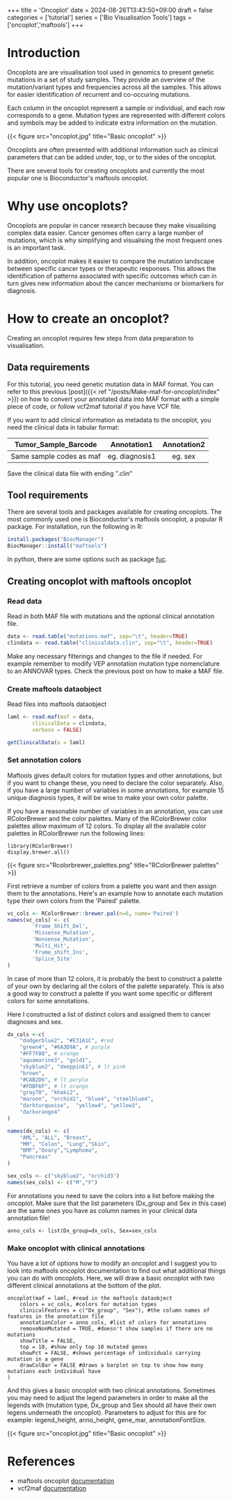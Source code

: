 +++
title = 'Oncoplot'
date = 2024-08-26T13:43:50+09:00
draft = false
categories = ['tutorial']
series = ['Bio Visualisation Tools']
tags = ['oncoplot','maftools']
+++

# Introduction

Oncoplots are are visualisation tool used in genomics to present genetic mutations in a set of study samples.
They provide an overview of the mutation/variant types and frequencies across all the samples.
This allows for easier identification of recurrent and co-occuring mutations.

Each column in the oncoplot represent a sample or individual, and each row corresponds to a gene.
Mutation types are represented with different colors and symbols may be added to indicate extra information on the mutation.

{{< figure src="oncoplot.jpg" title="Basic oncoplot" >}}

Oncoplots are often presented with additional information such as clinical 
parameters that can be added under, top, or to the sides of the oncoplot.

There are several tools for creating oncoplots and currently the most 
popular one is Bioconductor's maftools oncoplot. 

# Why use oncoplots?

Oncoplots are popular in cancer research because they make visualising complex data easier. 
Cancer genomes often carry a large number of mutations, which is why simplifying and visualising
the most frequent ones is an important task. 

In addition, oncoplot makes it easier to compare the mutation landscape between specific cancer types or
therapeutic responses. This allows the identification of patterns associated with specific outcomes which can
in turn gives new information about the cancer mechanisms or biomarkers for diagnosis.

# How to create an oncoplot?

Creating an oncoplot requires few steps from data preparation to visualisation.

## Data requirements

For this tutorial, you need genetic mutation data in MAF format. You can
refer to this previous [post]({{< ref "/posts/Make-maf-for-oncoplot/index" >}}) on how to convert your annotated data into MAF
format with a simple piece of code, or follow vcf2maf tutorial if you have
VCF file.

If you want to add clinical information as metadata to the oncoplot,
you need the clinical data in tabular format:

| Tumor_Sample_Barcode | Annotation1 | Annotation2 |
|         :---:        |    :---:    |    :---:     |
| Same sample codes as maf | eg. diagnosis1 | eg. sex |

Save the clinical data file with ending ".clin"

## Tool requirements

There are several tools and packages available for creating oncoplots.
The most commonly used one is Bioconductor's maftools oncoplot, a popular R package. 
For installation, run the following in R:

```r {class="my-class" id="my-codeblock" lineNos=inline height="600"}
install.packages("BiocManager")
BiocManager::install("maftools")
```

In python, there are some options such as package [fuc](https://github.com/sbslee/fuc).


## Creating oncoplot with maftools oncoplot

### Read data
Read in both MAF file with mutations and the optional clinical annotation file.

```r {class="my-class" id="my-codeblock" lineNos=inline height="600"}
data <- read.table("mutations.maf", sep="\t", header=TRUE)
clindata <- read.table("clinicaldata.clin", sep="\t", header=TRUE)

```

Make any necessary filterings and changes to the file if needed. For example remember to modify VEP 
annotation mutation type nomenclature to an ANNOVAR types. Check the previous post on how to make a MAF file.

### Create maftools dataobject

Read files into maftools dataobject

```r {class="my-class" id="my-codeblock" lineNos=inline height="600"}
laml <- read.maf(maf = data,
		clinicalData = clindata,
		verbose = FALSE)

getClinicalData(x = laml)
```

### Set annotation colors

Maftools gives default colors for mutation types and other annotations, but if you want to change these,
you need to declare the color separately.
Also, if you have a large number of variables in some annotations, for example 15 unique diagnosis types,
it will be wise to make your own color palette. 

If you have a reasonable number of variables in an annotation, you can use RColorBrewer and the color palettes.
Many of the RColorBrewer color palettes allow maximum of 12 colors.
To display all the available color palettes in RColorBrewer run the following lines:
```r{class="my-class" id="my-codeblock" lineNos=inline height="600"}
library(RColorBrewer)
display.brewer.all()
```
{{< figure src="Rcolorbrewer_palettes.png" title="RColorBrewer palettes" >}}

First retrieve a number of colors from a palette you want and then assign them to the annotations.
Here's an example how to annotate each mutation type their own colors from the 'Paired' palette.

```r {class="my-class" id="my-codeblock" lineNos=inline height="600"}
vc_cols <- RColorBrewer::brewer.pal(n=6, name='Paired')
names(vc_cols) <- c(
		'Frame_Shift_Del',
		'Missense_Mutation',
		'Nonsense_Mutation',
		'Multi_Hit',
		'Frame_shift_Ins',
		'Splice_Site'
)
```

In case of more than 12 colors, it is probably the best to construct a palette of your own by declaring
all the colors of the palette separately. This is also a good way to construct a palette if you want
some specific or different colors for some annotations.

Here I constructed a list of distinct colors and assigned them to cancer diagnoses and sex.

```r {class="my-class" id="my-codeblock" lineNos=inline height="600"}
dx_cols <-c(
	"dodgerblue2", "#E31A1C", #red
	"green4", "#6A3D9A", # purple
	"#FF7F00", # orange
  	"aquamarine3", "gold1",
  	"skyblue2", "deeppink1", # lt pink
  	"brown",
  	"#CAB2D6", # lt purple
  	"#FDBF6F", # lt orange
	"gray70", "khaki2",
  	"maroon", "orchid1", "blue4", "steelblue4",
  	"darkturquoise",  "yellow4", "yellow3",
  	"darkorange4" 
)

names(dx_cols) <- c(
	"AML", "ALL", "Breast",
	"MM", "Colon", "Lung","Skin",
	"BMF","Ovary","Lymphoma", 
	"Pancreas"
)

sex_cols <- c("skyblue2", "orchid3")
names(sex_cols) <- c("M","F")
```

For annotations you need to save the colors into a list before making the oncoplot. 
Make sure that the list parameters (Dx_group and Sex in this case) are the same ones
you have as column names in your clinical data annotation file!

```r{class="my-class" id="my-codeblock" lineNos=inline height="600"}
anno_cols <- list(Dx_group=dx_cols, Sex=sex_cols
```

### Make oncoplot with clinical annotations

You have a lot of options how to modify an oncoplot and I suggest you to look into maftools oncoplot documentation
to find out what additional things you can do with oncoplots.
Here, we will draw a basic oncoplot with two different clinical annotations at the bottom of the plot.

```r{class="my-class" id="my-codeblock" lineNos=inline height="600"}
oncoplot(maf = laml, #read in the maftools dataobject
	colors = vc_cols, #colors for mutation types
	clinicalFeatures = c("Dx_group", "Sex"), #the column names of features in the annotation file
	annotationColor = anno_cols, #list of colors for annotations
	removeNonMutated = TRUE, #doesn't show samples if there are no mutations
	showTitle = FALSE,
	top = 10, #show only top 10 mutated genes
	showPct = FALSE, #shows percentage of individuals carrying mutation in a gene
	drawColBar = FALSE #draws a barplot on top to show how many mutations each individual have
)
```
And this gives a basic oncoplot with two clinical annotations. Sometimes you may need to adjust the
legend parameters in order to make all the legends with (mutation type, Dx_group and Sex should
all have their own legens underneath the oncoplot).
Parameters to adjust for this are for example: legend_height, anno_height, gene_mar, annotationFontSize.

{{< figure src="oncoplot.jpg" title="Basic oncoplot" >}}






# References

- maftools oncoplot [documentation](https://bioconductor.org/packages/release/bioc/vignettes/maftools/inst/doc/oncoplots.html)
- vcf2maf [documentation](https://github.com/mskcc/vcf2maf)
